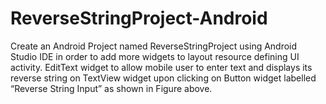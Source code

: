 # ReverseStringProject-Android
Create an Android Project named ReverseStringProject using Android Studio IDE in order  to add more widgets to layout resource defining UI activity. EditText widget to allow  mobile user to enter text and displays its reverse string on TextView widget upon clicking  on Button widget labelled “Reverse String Input” as shown in Figure above.
